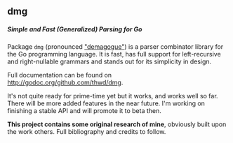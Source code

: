 ## dmg
##### Simple and Fast (Generalized) Parsing for Go

Package `dmg` (pronounced ["demagogue"](http://en.wikipedia.org/wiki/Demagogue)) is a parser combinator library for the Go programming language. It is fast, has full support for left-recursive and right-nullable grammars and stands out for its simplicity in design.

Full documentation can be found on http://godoc.org/github.com/thwd/dmg.

It's not quite ready for prime-time yet but it works, and works well so far. There will be more added features in the near future. I'm working on finishing a stable API and will promote it to beta then.

**This project contains some original research of mine**, obviously built upon the work others. Full bibliography and credits to follow.
